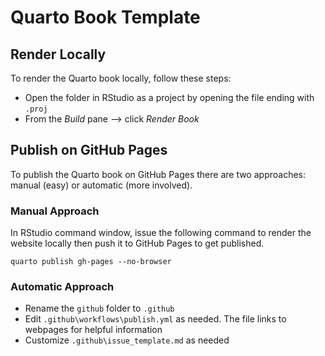 # Quarto Book Template

## Render Locally

To render the Quarto book locally, follow these steps:

-   Open the folder in RStudio as a project by opening the file ending with `.proj`
-   From the *Build* pane --\> click *Render Book*

## Publish on GitHub Pages

To publish the Quarto book on GitHub Pages there are two approaches: manual (easy) or automatic (more involved).

### Manual Approach

In RStudio command window, issue the following command to render the website locally then push it to GitHub Pages to get published.

`quarto publish gh-pages --no-browser`

### Automatic Approach

-   Rename the `github` folder to `.github`
-   Edit `.github\workflows\publish.yml` as needed. The file links to webpages for helpful information
-   Customize `.github\issue_template.md` as needed
